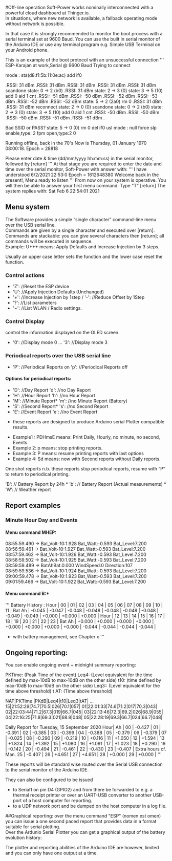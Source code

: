 #Off-line operation
Soft-Power works nominally interconnected with a powerful cloud dashboard at Thinger.io.  
In situations, where new network is available, a fallback operating mode without network is possible.

In that case it is strongly recommended to monitor the boot process with a serial terminal set at 9600 Baud.
You can use the built in serial monitor of the Arduino IDE or use any terminal program e.g. Simple USB Terminal on your Android phone.

This is an example of the boot protocol with an unsuccessful connection
'''
ESP-Karajan at work,Serial @ 9600 Baud
Trying to connect

mode : sta(d8:f1:5b:11:0e:ac)
add if0

.RSSI: 31 dBm
.RSSI: 31 dBm
.RSSI: 31 dBm
.RSSI: 31 dBm
.RSSI: 31 dBm
scandone
state: 0 -> 2 (b0)
.RSSI: 31 dBm
state: 2 -> 3 (0)
state: 3 -> 5 (10)
add 0
aid 1
cnt 
.RSSI: -51 dBm
.RSSI: -50 dBm
.RSSI: -52 dBm
.RSSI: -53 dBm
.RSSI: -52 dBm
.RSSI: -52 dBm
state: 5 -> 2 (2a0)
rm 0
.RSSI: 31 dBm
.RSSI: 31 dBm
reconnect
state: 2 -> 0 (0)
scandone
state: 0 -> 2 (b0)
state: 2 -> 3 (0)
state: 3 -> 5 (10)
add 0
aid 1
cnt 
.RSSI: -50 dBm
.RSSI: -50 dBm
.RSSI: -50 dBm
.RSSI: -51 dBm
.RSSI: -51 dBm
.

Bad SSID or PASS?
state: 5 -> 0 (0)
rm 0
del if0
usl
mode : null
force slp enable,type: 2
fpm open,type:2 0

Running offline, back in the 70's
Now is Thursday, 01 January 1970 08:00:18. Epoch =     28818

Please enter date & time (dd/mm/yyyy hh:mm:ss) in the serial monitor, followed by [return]
'''
At that stage you are required to enter the date and time over the serial monitor, Soft-Power with answer with:
'''
I have understood 6/2/2021 22:53:0
Epoch = 1612648380
Welcome back in the present!, Menu ready to listen
'''
From now on your system is operative.
You will then be able to answer your first menu command:
Type "T" [return]
The system replies with:
Sat Feb  6 22:54:01 2021 

## Menu system

The Software provides a simple “single character” command-line menu over the USB serial line.  
Commands are given by a single character and executed over [return].  
Commands are stackable: you can give several characters then [return]; all commands will be executed in sequence.  
Example: U+++ 	means: Apply Defaults and Increase Injection by 3 steps.

Usually an upper case letter sets the function and the lower case reset the function.

### Control actions
- 'Z':  //Reset the ESP device
- 'U':  //Apply Injection Defaults (Unchanged)
- '+':  //Increase Injection by 1step   /     '-':   //Reduce Offset by 1Step
- '?':  //List parameters
- '~':  //List WLAN / Radio settings.

### Control Display
control the information displayed on the OLED screen.
- '0': //Display mode 0  ...  '3': //Display mode 3

### Periodical reports over the USB serial line

- 'P': //Periodical Reports on 		'p': //Periodical Reports off
#### Options for periodical reports:
- 'D':  //Day Report  		'd':  //no Day Report
- 'H':  //Hour Report		  'h':  //no Hour Report
- 'M': //Minute Report*		'm':  //no Minute Report     (Battery)
- 'S':  //Second Report*	's':  //no Second Report     
- 'E':  //Event Report		'e':  //no Event Report
* these reports are designed to produce Arduino serial Plotter compatible results.

- Example1 : PDHmsE 	means: Print Daily, Hourly, no minute, no second, Events 
- Example 2: p 		means: stop printing reports.
- Example 3: P 		means: resume printing reports with last options
- Example 4: Sd		means: now with Second reports without Daily reports.

One shot reports
n.b. these reports stop periodical reports, resume with “P” to return to periodical printing.

'B':  // Battery Report by 24h * 
'b':  // Battery Report (Actual measurements) *
‘W’: // Weather report
 
## Report examples

### Minute Hour Day and Events
#### Menu command MHEP:
08:55:59.490 -> Bat_Volt-10:1.928 Bat_Watt:-0.593 Bat_Level:7.200   
08:56:59.461 -> Bat_Volt-10:1.927 Bat_Watt:-0.593 Bat_Level:7.200   
08:57:59.462 -> Bat_Volt-10:1.926 Bat_Watt:-0.593 Bat_Level:7.200   
08:58:59.502 -> Bat_Volt-10:1.925 Bat_Watt:-0.593 Bat_Level:7.200   
08:59:59.489 -> BatAhBat:0.000  WindSpeed:0 Direction:107  
08:59:59.536 -> Bat_Volt-10:1.924 Bat_Watt:-0.593 Bat_Level:7.200   
09:00:59.478 -> Bat_Volt-10:1.923 Bat_Watt:-0.593 Bat_Level:7.200   
09:01:59.466 -> Bat_Volt-10:1.922 Bat_Watt:-0.593 Bat_Level:7.200  

#### Menu command B:*
'''
Battery History :
 Hour   |   00   |   01   |   02   |   03   |   04   |   05   |   06   |   07   |   08   |   09   |   10   |   11   |
 Bat Ah | -0.045 | -0.047 | -0.048 | -0.048 | -0.048 | -0.048 | -0.048 | -0.049 | -0.049 | +0.000 | +0.000 | +0.000 |
 Hour   |   12   |   13   |   14   |   15   |   16   |   17   |   18   |   19   |   20   |   21   |   22   |   23   |
 Bat Ah | +0.000 | +0.000 | +0.000 | +0.000 | +0.000 | +0.000 | +0.000 | +0.000 | -0.044 | -0.044 | -0.044 | -0.044 |

* with battery management, see Chapter x
'''

## Ongoing reporting:
You can enable ongoing event + midnight summary reporting:

PKTime: (Peak Time of the event)
Leq4:   (Level equivalent for the time defined by max-10dB to  max-10dB on the other side)
t10:       (time defined by max-10dB to  max-10dB on the other side)
Leq3::   (Level equivalent for the time above threshold)
t AT:      (Time above threshold)

NAT|PKTime  |PKdB|Leq4|t10|Leq3|tAT|
…
 15|21:52:29|74.7|70.5|026|70.1|057|
 01|22:01:33|74.6|71.2|017|70.3|043|
 02|22:03:44|71.2|67.3|019|66.7|045|
 03|22:13:46|72.3|69.2|026|68.9|055|
 04|22:16:25|71.8|69.3|021|68.8|048|
 05|22:28:19|69.3|66.7|024|66.7|048|
 
Daily Report for Tuesday, 15 September 2020 
Hour|  Ah    |
00  | -0.427 |
01  | -0.391 |
02  | -0.385 |
03  | -0.399 |
04  | -0.388 |
05  | -0.379 |
06  | -0.379 |
07  | -0.025 |
08  | -0.290 |
09  | -0.219 |
10  | +0.116 |
11  | +1.050 |
12  | +1.594 |
13  | +1.824 |
14  | +1.392 |
15  | +1.080 |
16  | +1.091 |
17  | +1.023 |
18  | +0.290 |
19  | -0.142 |
20  | -0.494 |
21  | -0.461 |
22  | -0.430 |
23  | -0.407 |
Extra hours cf. Man.
25  | -0.407 |
26  | +4.651 |
27  | +4.651 |
28  | +0.000 |
29  | +0.000 |
'''

These reports will be standard wise routed over the Serial USB connection to the serial monitor of the Arduino IDE.  

They can also be configured to be issued   
- to Serial1 on pin D4 (GPIO2) and from there be forwarded to e.g. a thermal receipt printer or over an UART-USB converter to another USB-port of a host computer for reporting.  
- to a UDP network port and be dumped on the host computer in a log file.  

##Graphical reporting:
over the menu command "ESP" (nomen est omen)  you can issue a one second paced report that provides data in a format suitable for serial plotting.  
Over the Ardunio Serial Plotter you can get a graphical output of the battery evolution history:  

The plotter and reporting abilities of the Arduino IDE are however, limited and you can only have one output at a time.

